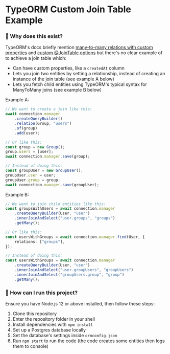 # TypeORM Custom Join Table Example

### 🤔 Why does this exist?

TypeORM's docs briefly mention [many-to-many relations with custom properties](https://typeorm.io/#/many-to-many-relations/many-to-many-relations-with-custom-properties) and [custom @JoinTable options](https://github.com/typeorm/typeorm/blob/master/docs/relations.md#jointable-options) but there's no clear example of to achieve a join table which:

- Can have custom properties, like a `createdAt` column
- Lets you join two entities by setting a relationship, instead of creating an instance of the join table (see example A below)
- Lets you fetch child entities using TypeORM's typical syntax for ManyToMany joins (see example B below)

Example A:

```typescript
// We want to create a join like this:
await connection.manager
    .createQueryBuilder()
    .relation(Group, "users")
    .of(group)
    .add(user);

// Or like this:
const group = new Group();
group.users = [user];
await connection.manager.save(group);

// Instead of doing this:
const groupUser = new GroupUser();
groupUser.user = user;
groupUser.group = group;
await connection.manager.save(groupUser);
```

Example B:
```typescript
// We want to join child entities like this:
const groupsWithUsers = await connection.manager
    .createQueryBuilder(User, "user")
    .innerJoinAndSelect("user.groups", "groups")
    .getMany();

// Or like this:
const usersWithGroups = await connection.manager.find(User, {
    relations: ["groups"],
});

// Instead of doing this:
const usersWithGroups = await connection.manager
    .createQueryBuilder(User, "user")
    .innerJoinAndSelect("user.groupUsers", "groupUsers")
    .innerJoinAndSelect("groupUsers.group", "group")
    .getMany();
```

### 🐣 How can I run this project?

Ensure you have Node.js 12 or above installed, then follow these steps:

1. Clone this repository
2. Enter the repository folder in your shell
3. Install dependencies with `npm install`
4. Set up a Postgres database locally
5. Set the database's settings inside `ormconfig.json`
6. Run `npm start` to run the code (the code creates some entities then logs them to console)
